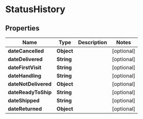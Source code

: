 
# StatusHistory

## Properties
Name | Type | Description | Notes
------------ | ------------- | ------------- | -------------
**dateCancelled** | **Object** |  |  [optional]
**dateDelivered** | **String** |  |  [optional]
**dateFirstVisit** | **String** |  |  [optional]
**dateHandling** | **String** |  |  [optional]
**dateNotDelivered** | **Object** |  |  [optional]
**dateReadyToShip** | **String** |  |  [optional]
**dateShipped** | **String** |  |  [optional]
**dateReturned** | **Object** |  |  [optional]



